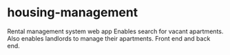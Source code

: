 # housing-management
Rental management system web app
Enables search for vacant apartments.
Also enables landlords to manage their apartments.
Front end and back end.
